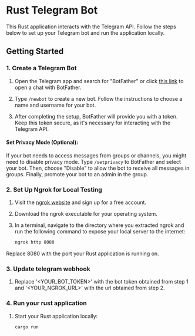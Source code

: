 # Rust Telegram Bot


This Rust application interacts with the Telegram API. Follow the steps below to set up your Telegram bot and run the application locally.

## Getting Started

### 1. Create a Telegram Bot

1. Open the Telegram app and search for "BotFather" or click [this link](https://t.me/botfather) to open a chat with BotFather.

2. Type `/newbot` to create a new bot. Follow the instructions to choose a name and username for your bot.

3. After completing the setup, BotFather will provide you with a token. Keep this token secure, as it's necessary for interacting with the Telegram API.

#### Set Privacy Mode (Optional):
If your bot needs to access messages from groups or channels, you might need to disable privacy mode. Type `/setprivacy` to BotFather and select your bot. Then, choose "Disable" to allow the bot to receive all messages in groups. Finally, promote your bot to an admin in the group.

### 2. Set Up Ngrok for Local Testing

1. Visit the [ngrok website](https://ngrok.com/) and sign up for a free account.

2. Download the ngrok executable for your operating system.

3. In a terminal, navigate to the directory where you extracted ngrok and run the following command to expose your local server to the internet:

   ```bash
   ngrok http 8080
Replace 8080 with the port your Rust application is running on.

### 3. Update telegram webhook
1. Replace '<YOUR_BOT_TOKEN>' with the bot token obtained from step 1 and '<YOUR_NGROK_URL>' with the url obtained from step 2.

### 4. Run your rust application
1. Start your Rust application locally:
    ```bash
   cargo run